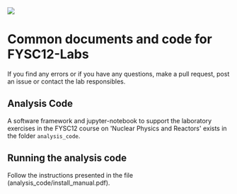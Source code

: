 <a href="https://mybinder.org/v2/gh/ASamarkRoth/gammalab_analysis/master?filepath=DataAnalysis_GammaSpectroscopy.ipynb" target="_blank" title="Run jupyter-notebook in binder.">
  <img src="https://mybinder.org/badge.svg">
</a>

# Common documents and code for FYSC12-Labs
If you find any errors or if you have any questions, make a pull request, post an issue or contact the lab responsibles. 


## Analysis Code

A software framework and jupyter-notebook to support the laboratory exercises in the FYSC12 course on 'Nuclear Physics and Reactors' exists in the folder `analysis_code`.

## Running the analysis code

Follow the instructions presented in the file (analysis_code/install_manual.pdf).
